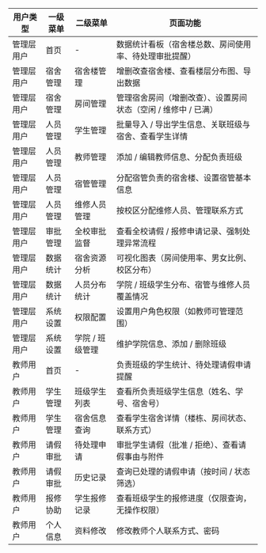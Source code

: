 | 用户类型   | 一级菜单 | 二级菜单        | 页面功能                                                     |
| ---------- | -------- | --------------- | ------------------------------------------------------------ |
| 管理层用户 | 首页     | -               | 数据统计看板（宿舍楼总数、房间使用率、待处理审批提醒）       |
| 管理层用户 | 宿舍管理 | 宿舍楼管理      | 增删改查宿舍楼、查看楼层分布图、导出数据                     |
| 管理层用户 | 宿舍管理 | 房间管理        | 管理宿舍房间（增删改查）、设置房间状态（空闲 / 维修中 / 已满） |
| 管理层用户 | 人员管理 | 学生管理        | 批量导入 / 导出学生信息、关联班级与宿舍、查看学生详情        |
| 管理层用户 | 人员管理 | 教师管理        | 添加 / 编辑教师信息、分配负责班级                            |
| 管理层用户 | 人员管理 | 宿管管理        | 分配宿管负责的宿舍楼、设置宿管基本信息                       |
| 管理层用户 | 人员管理 | 维修人员管理    | 按校区分配维修人员、管理联系方式                             |
| 管理层用户 | 审批管理 | 全校审批监督    | 查看全校请假 / 报修申请记录、强制处理异常流程                |
| 管理层用户 | 数据统计 | 宿舍资源分析    | 可视化图表（房间使用率、男女比例、校区分布）                 |
| 管理层用户 | 数据统计 | 人员分布统计    | 学院 / 班级学生分布、宿管与维修人员覆盖情况                  |
| 管理层用户 | 系统设置 | 权限配置        | 设置用户角色权限（如教师可管理范围）                         |
| 管理层用户 | 系统设置 | 学院 / 班级管理 | 维护学院信息、添加 / 删除班级                                |
| 教师用户   | 首页     | -               | 负责班级的学生统计、待处理请假申请提醒                       |
| 教师用户   | 学生管理 | 班级学生列表    | 查看所负责班级学生信息（姓名、学号、宿舍号）                 |
| 教师用户   | 学生管理 | 宿舍信息查询    | 查看学生宿舍详情（楼栋、房间状态、联系方式）                 |
| 教师用户   | 请假审批 | 待处理申请      | 审批学生请假（批准 / 拒绝）、查看请假事由与附件              |
| 教师用户   | 请假审批 | 历史记录        | 查询已处理的请假申请（按时间 / 状态筛选）                    |
| 教师用户   | 报修协助 | 学生报修记录    | 查看班级学生的报修进度（仅限查询，无操作权限）               |
| 教师用户   | 个人信息 | 资料修改        | 修改教师个人联系方式、密码                                   |